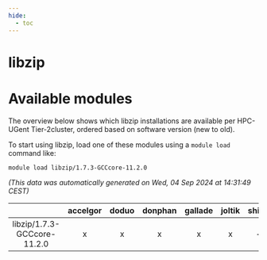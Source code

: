 ```yaml
---
hide:
  - toc
---
```


libzip
======

# Available modules


The overview below shows which libzip installations are available per HPC-UGent Tier-2cluster, ordered based on software version (new to old).

To start using libzip, load one of these modules using a `module load` command like:

```shell
module load libzip/1.7.3-GCCcore-11.2.0
```

*(This data was automatically generated on Wed, 04 Sep 2024 at 14:31:49 CEST)*  

| |accelgor|doduo|donphan|gallade|joltik|shinx|skitty|
| :---: | :---: | :---: | :---: | :---: | :---: | :---: | :---: |
|libzip/1.7.3-GCCcore-11.2.0|x|x|x|x|x|-|x|
